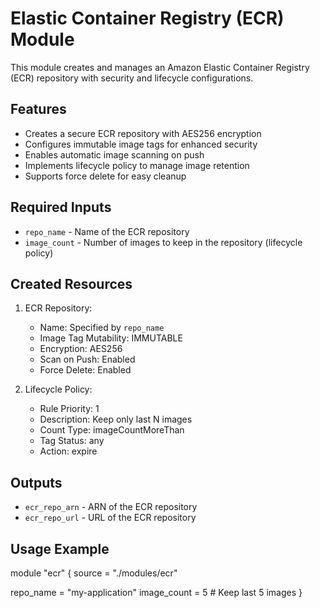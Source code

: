 # Elastic Container Registry (ECR) Module

This module creates and manages an Amazon Elastic Container Registry (ECR) repository with security and lifecycle configurations.

## Features
- Creates a secure ECR repository with AES256 encryption
- Configures immutable image tags for enhanced security
- Enables automatic image scanning on push
- Implements lifecycle policy to manage image retention
- Supports force delete for easy cleanup

## Required Inputs
- `repo_name` - Name of the ECR repository
- `image_count` - Number of images to keep in the repository (lifecycle policy)

## Created Resources
1. ECR Repository:
   - Name: Specified by `repo_name`
   - Image Tag Mutability: IMMUTABLE
   - Encryption: AES256
   - Scan on Push: Enabled
   - Force Delete: Enabled

2. Lifecycle Policy:
   - Rule Priority: 1
   - Description: Keep only last N images
   - Count Type: imageCountMoreThan
   - Tag Status: any
   - Action: expire

## Outputs
   - `ecr_repo_arn` - ARN of the ECR repository
   - `ecr_repo_url` - URL of the ECR repository
   
## Usage Example

module "ecr" {
  source = "./modules/ecr"
  
  repo_name   = "my-application"
  image_count = 5  # Keep last 5 images
}